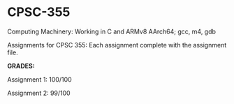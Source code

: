 # CPSC-355
Computing Machinery:
    Working in C and ARMv8 AArch64; gcc, m4, gdb


Assignments for CPSC 355:
    Each assignment complete with the assignment file.
  
  
**GRADES:**

Assignment 1: 100/100

Assignment 2:  99/100
